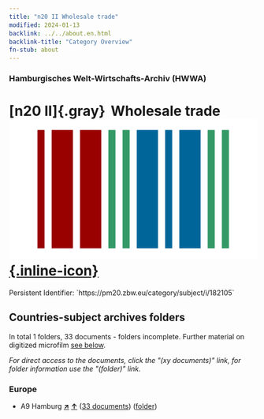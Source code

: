 ```yaml
---
title: "n20 II Wholesale trade"
modified: 2024-01-13
backlink: ../../about.en.html
backlink-title: "Category Overview"
fn-stub: about
---
```


### Hamburgisches Welt-Wirtschafts-Archiv (HWWA)

# [n20 II]{.gray}&#8201; Wholesale trade &#160; [![Wikidata](/images/Wikidata-logo.svg "Wikidata"){.inline-icon}](http://www.wikidata.org/entity/Q104710947)

<div class="hint">Persistent Identifier: `https://pm20.zbw.eu/category/subject/i/182105`</div>







## Countries-subject archives folders







In total 1 folders, 33 documents - folders incomplete. Further material on digitized microfilm [see below](#filmsections).

_For direct access to the documents, click the "(xy documents)" link, for folder information use the "(folder)" link._



### Europe

- A9 Hamburg [**&nearr;**](../../../geo/i/140905/about.en.html "Hamburg (all folders)") [**&uarr;**](../../../geo/about.en.html#A9 "Country category system") (<a href="https://pm20.zbw.eu/iiifview/folder/sh/140905,182105" title="about: Hamburg : Wholesale trade" target="_blank">33 documents</a>) ([folder](../../../../folder/sh/1409xx/140905/1821xx/182105/about.en.html))



<a id="filmsections" />













